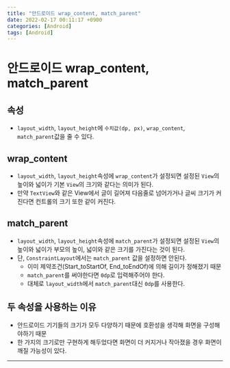 ```yaml
---
title: "안드로이드 wrap_content, match_parent" 
date: 2022-02-17 00:11:17 +0900
categories: [Android]
tags: [Android]
---
```


# 안드로이드 wrap_content, match_parent

## 속성
- `layout_width`, `layout_height`에 `수치값(dp, px)`, `wrap_content`, `match_parent`값을 줄 수 있다.

## wrap_content
- `layout_width`, `layout_height`속성에 `wrap_content`가 설정되면 설정된 `View`의 높이와 넓이가 기본 `View`의 크기와 같다는 의미가 된다.
- 만약 `TextView`와 같은 View에서 글이 길어져 다음줄로 넘어가거나 글씨 크기가 커진다면 컨트롤의 크기 또한 같이 커진다.

## match_parent
- `layout_width`, `layout_height`속성에 `match_parent`가 설정되면 설정된 `View`의 높이와 넓이가 부모의 높이, 넓이와 같은 크기를 가진다는 것이 된다.
- 단, `ConstraintLayout`에서는 `match_parent` 값을 설정하면 안된다.
    - 이미 제약조건(Start_toStartOf, End_toEndOf)에 의해 길이가 정해졌기 때문
    - `match_parent`를 써야한다면 `0dp`로 입력해주어야 한다.
    - 대체로 `layout_width`에서 `match_parent`대신 `0dp`를 사용한다.

## 두 속성을 사용하는 이유
- 안드로이드 기기들의 크기가 모두 다양하기 때문에 호환성을 생각해 화면을 구성해야하기 때문
- 한 가지의 크기로만 구현하게 해두었다면 화면이 더 커지거나 작아졌을 경우 화면이 깨질 가능성이 있다.

---
